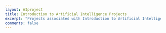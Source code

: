 ```yaml
---
layout: AIproject
title: Introduction to Artificial Intelligence Projects
excerpt: "Projects associated with Introduction to Artificial Intelligence"
comments: false
---
```

